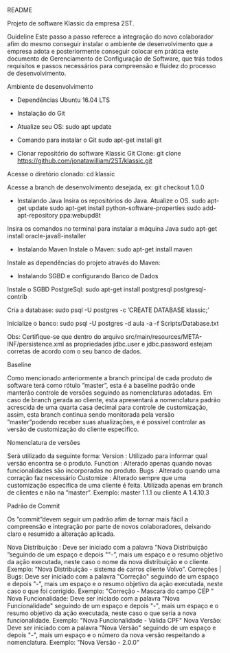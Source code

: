README

Projeto de software Klassic da empresa 2ST.




Guideline
Este passo a passo referece a integração do novo colaborador afim do mesmo conseguir instalar o ambiente de desenvolvimento que a empresa adota e posteriormente conseguir colocar em prática este documento de Gerenciamento de Configuração de Software, que trás todos requisitos e passos necessários para compreensão e fluidez do processo de desenvolvimento.

Ambiente de desenvolvimento
- Dependências
Ubuntu 16.04 LTS

- Instalação do Git

- Atualize seu OS:
  sudo apt update

- Comando para instalar o Git
  sudo apt-get install git

- Clonar repositório do software Klassic
Git Clone:
  git clone https://github.com/jonatawilliam/2ST/klassic.git

Acesse o diretório clonado:
  cd klassic

Acesse a branch de desenvolvimento desejada, ex:
  git checkout 1.0.0

- Instalando Java
Insira os repositórios do Java.
Atualize o OS.
  sudo apt-get update
  sudo apt-get install python-software-properties
  sudo add-apt-repository ppa:webupd8t

Insira os comandos no terminal para instalar a máquina Java
  sudo apt-get install oracle-java8-installer

- Instalando Maven
Instale o Maven:
  sudo apt-get install maven

Instale as dependências do projeto através do Maven:

- Instalando SGBD e configurando Banco de Dados

Instale o SGBD PostgreSql:
  sudo apt-get install postgresql postgresql-contrib

Cria a database:
  sudo psql -U postgres -c ’CREATE DATABASE klassic;’

Inicialize o banco:
  sudo psql -U postgres -d aula -a -f Scripts/Database.txt

Obs: Certifique-se que dentro do arquivo src/main/resources/META-INF/persistence.xml as propriedades jdbc.user e jdbc.password estejam corretas de acordo com o seu banco de dados.


Baseline

Como mencionado anteriormente a branch principal de cada produto de software terá como rótulo ”master”, esta é a baseline padrão onde manterão controle de versões seguindo as nomenclaturas adotadas.
Em caso de branch gerada ao cliente, esta apresentará a nomenclatura padrão acrescida de uma quarta casa decimal para controle de customização, assim, esta branch continua sendo monitorada pela versão ”master”podendo receber suas atualizações, e é possível controlar as versão de customização do cliente especifico.

Nomenclatura de versões

Será utilizado da seguinte forma:
Version : Utilizado para informar qual versão encontra se o produto.
Function : Alterado apenas quando novas funcionalidades são incorporadas no produto. Bugs : Alterado quando uma corração faz necessário
Customize : Alterado sempre que uma customização especifica de uma cliente é feita. Utilizada apenas em branch de clientes e não na ”master”.
  Exemplo: master 1.1.1 ou cliente A 1.4.10.3


Padrão de Commit

Os ”commit”devem seguir um padrão afim de tornar mais fácil a compreensão e integração por parte de novos colaboradores, deixando claro e resumido a alteração aplicada.

  Nova Distribuição : Deve ser iniciado com a palavra ”Nova Distribuição ”seguindo de um espaço e depois ""-”, mais um espaço e o resumo objetivo da ação executada, neste caso o nome da nova distribuição e o cliente. Exemplo: ”Nova Distribuição - sistema de carros cliente Volvo”.
  Correções | Bugs: Deve ser iniciado com a palavra "Correção" seguindo de um espaço e depois "-", mais um espaço e o resumo objetivo da ação executada, neste caso o que foi corrigido. Exemplo: "Correção - Mascara do campo CEP "
  Nova Funcionalidade: Deve ser iniciado com a palavra "Nova Funcionalidade" seguindo de um espaço e depois "-", mais um espaço e o resumo objetivo da ação executada, neste caso o que seria a nova funcionalidade. Exemplo: "Nova Funcionalidade - Valida CPF"
  Nova Versão: Deve ser iniciado com a palavra "Nova Versão" seguindo de um espaço e depois "-", mais um espaço e o número da nova versão respeitando a nomenclatura. Exemplo: "Nova Versão - 2.0.0"

